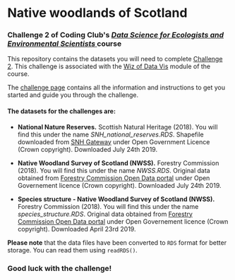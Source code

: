 # Native woodlands of Scotland
### Challenge 2 of Coding Club's <a href="https://ourcodingclub.github.io/course_home/" target="_blank"> *Data Science for Ecologists and Environmental Scientists* </a> course

This repository contains the datasets you will need to complete <a href="https://ourcodingclub.github.io/DL/challenge2.html" target="_blank">Challenge 2</a>. This challenge is associated with the <a href="https://ourcodingclub.github.io/course/wiz-viz.html" target="_blank">Wiz of Data Vis</a> module of the course. 

The <a href="https://ourcodingclub.github.io/DL/challenge2.html" target="_blank">challenge page</a> contains all the information and instructions to get you started and guide you through the challenge.

#### The datasets for the challenges are:

+ **National Nature Reserves.** Scottish Natural Heritage (2018). You will find this under the name *SNH_national_reserves.RDS*. Shapefile downloaded from <a href="https://gateway.snh.gov.uk/natural-spaces/dataset.jsp?dsid=NNR" target="_blank">SNH Gateway</a> under Open Government Licence (Crown copyright). Downloaded July 24th 2019.

+ **Native Woodland Survey of Scotland (NWSS).** Forestry Commission (2018). You will find this under the name *NWSS.RDS*. Original data obtained from <a href="http://data-forestry.opendata.arcgis.com/datasets/feadebb6bbf844a7bfdb5c8a7b9f73d7" target="_blank">Forestry Commission Open Data portal</a> under Open Governement licence (Crown copyright). Downloaded July 24th 2019.

+ **Species structure - Native Woodland Survey of Scotland (NWSS).** Forestry Commission (2018). You will find this under the name *species_structure.RDS*. Original data obtained from <a href="http://data-forestry.opendata.arcgis.com/datasets/feadebb6bbf844a7bfdb5c8a7b9f73d7_6" target="_blank">Forestry Commission Open Data portal</a> under Open Governement licence (Crown copyright). Downloaded April 23rd 2019.

**Please note** that the data files have been converted to `RDS` format for better storage. You can read them using `readRDS()`. 

### Good luck with the challenge!
